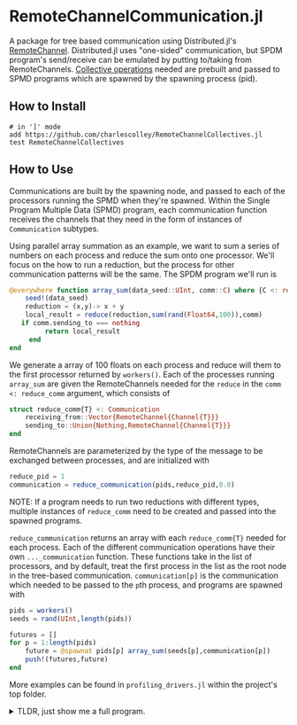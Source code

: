 # RemoteChannelCommunication.jl

A package for tree based communication using Distributed.jl's [RemoteChannel](https://docs.julialang.org/en/v1/stdlib/Distributed/#Distributed.RemoteChannel). Distributed.jl uses "one-sided" communication, but SPDM program's send/receive can be emulated by putting to/taking from RemoteChannels. [Collective operations](https://en.wikipedia.org/wiki/Collective_operation) needed are prebuilt and passed to SPMD programs which are spawned by the spawning process (pid). 

## How to Install

```
# in ']' mode
add https://github.com/charlescolley/RemoteChannelCollectives.jl
test RemoteChannelCollectives
```

## How to Use

Communications are built by the spawning node, and passed to each of the processors running the SPMD when they're spawned. Within the Single Program Multiple Data (SPMD) program, each communication function receives the channels that they need in the form of instances of `Communication` subtypes. 

Using parallel array summation as an example, we want to sum a series of numbers on each process and reduce the sum onto one processor. We'll focus on the how to run a reduction, but the process for other communication patterns will be the same. The SPDM program we'll run is 
```julia 
@everywhere function array_sum(data_seed::UInt, comm::C) where {C <: reduce_comm}
    seed!(data_seed)
    reduction = (x,y)-> x + y 
    local_result = reduce(reduction,sum(rand(Float64,100)),comm)
   if comm.sending_to === nothing
         return local_result
     end
end
```

We generate a array of 100 floats on each process and reduce will them to the first processor returned by `workers()`. Each of the processes running `array_sum` are given the RemoteChannels needed for the `reduce` in the `comm <: reduce_comm` argument, which consists of 
```julia 
struct reduce_comm{T} <: Communication
    receiving_from::Vector{RemoteChannel{Channel{T}}}
    sending_to::Union{Nothing,RemoteChannel{Channel{T}}}
end 
```
RemoteChannels are parameterized by the type of the message to be exchanged between processes, and are initialized with 
```julia 
reduce_pid = 1
communication = reduce_communication(pids,reduce_pid,0.0)
```
NOTE: If a program needs to run two reductions with different types, multiple instances of `reduce_comm` need to be created and passed into the spawned programs. 

`reduce_communication` returns an array with each `reduce_comm{T}` needed for each process. Each of the different communication operations have their own `..._communication` function. These functions take in the list of processors, and by default, treat the first process in the list as the root node in the tree-based communication. `communication[p]` is the communication which needed to be passed to the `p`th process, and programs are spawned with 
```julia 
pids = workers() 
seeds = rand(UInt,length(pids))

futures = []
for p = 1:length(pids)
    future = @spawnat pids[p] array_sum(seeds[p],communication[p])
    push!(futures,future)
end 
```

More examples can be found in `profiling_drivers.jl` within the project's top folder.
<details>

<summary>TLDR, just show me a full program.</summary>

```julia
@everywhere using Random:seed!
@everywhere using RemoteChannelCollectives

@everywhere function array_sum(data_seed::UInt, comm::C) where {C <: reduce_comm}
    seed!(data_seed)
    reduction = (x,y)-> x + y 
    local_result = reduce(reduction,sum(rand(Float64,100)),comm)
    if comm.sending_to === nothing
	    return local_result
	end
end

reduce_pid = 1
communication = reduce_communication(pids,reduce_pid,0.0)

pids = workers() 
seeds = rand(UInt,length(pids))

futures = []
for p = 1:length(pids)
    future = @spawnat pids[p] array_sum(seeds[p],communication[p])
    push!(futures,future)
end 

serial_sum = 0.0 
for s in seeds
    seed!(s)
    serial_sum += sum(rand(Float64,100)) 
end

par_sum = fetch(futures[reduce_pid])
println(serial_sum == par_sum)

```
</details>